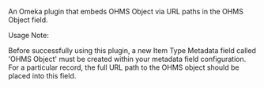 An Omeka plugin that embeds OHMS Object via URL paths in the OHMS Object field.

Usage Note:

Before successfully using this plugin, a new Item Type Metadata field called 'OHMS Object' must be created within your metadata field configuration.  For a particular record, the full URL path to the OHMS object should be placed into this field.
